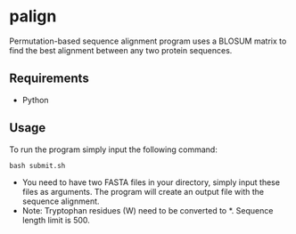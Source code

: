 # palign
Permutation-based sequence alignment program uses a BLOSUM matrix to find the best alignment between any two protein sequences. 
## Requirements
- Python
## Usage
To run the program simply input the following command:
```
bash submit.sh
```

- You need to have two FASTA files in your directory, simply input these files as arguments. The program will create an output file with the sequence alignment.
- Note: Tryptophan residues (W) need to be converted to *. Sequence length limit is 500. 
